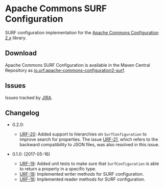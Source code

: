 # Apache Commons SURF Configuration

SURF configuration implementation for the [Apache Commons Configuration 2.x](https://commons.apache.org/proper/commons-configuration/) library.

## Download

Apache Commons SURF Configuration is available in the Maven Central Repository as [io.urf:apache-commons-configuration2-surf](https://search.maven.org/#search%7Cga%7C1%7Cg%3A%22io.urf%22%20AND%20a%3A%22apache-commons-configuration2-surf%22).

## Issues

Issues tracked by [JIRA](https://globalmentor.atlassian.net/projects/URF/).

## Changelog
- 0.2.0:
	* [URF-20](https://globalmentor.atlassian.net/browse/URF-20): Added support to hierarchies on `SurfConfiguration` to improve search for properties. The issue [URF-21](https://globalmentor.atlassian.net/browse/URF-21), which refers to the backward compatibility to JSON files, was also resolved in this issue.

- 0.1.0: (2017-05-16)
	* [URF-19](https://globalmentor.atlassian.net/browse/URF-19): Added unit tests to make sure that `SurfConfiguration` is able to return a property in a specific type. 
	* [URF-18](https://globalmentor.atlassian.net/browse/URF-18): Implemented writer methods for SURF configuration. 
	* [URF-16](https://globalmentor.atlassian.net/browse/URF-16): Implemented reader methods for SURF configuration. 
